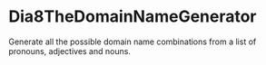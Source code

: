 # Dia8TheDomainNameGenerator
Generate all the possible domain name combinations from a list of pronouns, adjectives and nouns.
